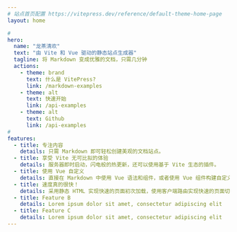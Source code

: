 ```yaml
---
# 站点首页配置 https://vitepress.dev/reference/default-theme-home-page
layout: home

# 
hero:
  name: "龙茶清欢"
  text: "由 Vite 和 Vue 驱动的静态站点生成器"
  tagline: 将 Markdown 变成优雅的文档，只需几分钟
  actions:
    - theme: brand
      text: 什么是 VitePress?
      link: /markdown-examples
    - theme: alt
      text: 快速开始
      link: /api-examples
    - theme: alt
      text: Github
      link: /api-examples
# 
features:
  - title: 专注内容
    details: 只需 Markdown 即可轻松创建美观的文档站点。
  - title: 享受 Vite 无可比拟的体验
    details: 服务器即时启动，闪电般的热更新，还可以使用基于 Vite 生态的插件。
  - title: 使用 Vue 自定义
    details: 直接在 Markdown 中使用 Vue 语法和组件，或者使用 Vue 组件构建自定义主题。
  - title: 速度真的很快！
    details: 采用静态 HTML 实现快速的页面初次加载，使用客户端路由实现快速的页面切换导航。
  - title: Feature B
    details: Lorem ipsum dolor sit amet, consectetur adipiscing elit
  - title: Feature C
    details: Lorem ipsum dolor sit amet, consectetur adipiscing elit
---
```


